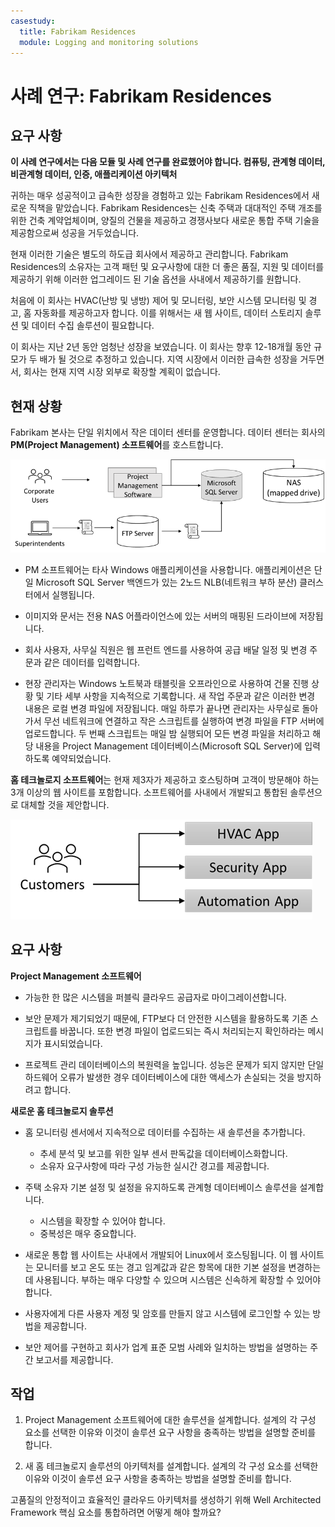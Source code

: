```yaml
---
casestudy:
  title: Fabrikam Residences
  module: Logging and monitoring solutions
---
```

# 사례 연구: Fabrikam Residences

## 요구 사항

**이 사례 연구에서는 다음 모듈 및 사례 연구를 완료했어야 합니다.  컴퓨팅, 관계형 데이터, 비관계형 데이터, 인증, 애플리케이션 아키텍처**

귀하는 매우 성공적이고 급속한 성장을 경험하고 있는 Fabrikam Residences에서 새로운 직책을 맡았습니다. Fabrikam Residences는 신축 주택과 대대적인 주택 개조를 위한 건축 계약업체이며, 양질의 건물을 제공하고 경쟁사보다 새로운 통합 주택 기술을 제공함으로써 성공을 거두었습니다.  

현재 이러한 기술은 별도의 하도급 회사에서 제공하고 관리합니다. Fabrikam Residences의 소유자는 고객 패턴 및 요구사항에 대한 더 좋은 품질, 지원 및 데이터를 제공하기 위해 이러한 업그레이드 된 기술 옵션을 사내에서 제공하기를 원합니다. 
 
처음에 이 회사는 HVAC(난방 및 냉방) 제어 및 모니터링, 보안 시스템 모니터링 및 경고, 홈 자동화를 제공하고자 합니다. 이를 위해서는 새 웹 사이트, 데이터 스토리지 솔루션 및 데이터 수집 솔루션이 필요합니다.

이 회사는 지난 2년 동안 엄청난 성장을 보였습니다. 이 회사는 향후 12-18개월 동안 규모가 두 배가 될 것으로 추정하고 있습니다. 지역 시장에서 이러한 급속한 성장을 거두면서, 회사는 현재 지역 시장 외부로 확장할 계획이 없습니다.

## 현재 상황

Fabrikam 본사는 단일 위치에서 작은 데이터 센터를 운영합니다. 데이터 센터는 회사의 **PM(Project Management) 소프트웨어**를 호스트합니다.

![Project Management 소프트웨어 아키텍처](media/fabrikam.png)

- PM 소프트웨어는 타사 Windows 애플리케이션을 사용합니다. 애플리케이션은 단일 Microsoft SQL Server 백엔드가 있는 2노드 NLB(네트워크 부하 분산) 클러스터에서 실행됩니다.  

- 이미지와 문서는 전용 NAS 어플라이언스에 있는 서버의 매핑된 드라이브에 저장됩니다.

- 회사 사용자, 사무실 직원은 웹 프런트 엔드를 사용하여 공급 배달 일정 및 변경 주문과 같은 데이터를 입력합니다.

-   현장 관리자는 Windows 노트북과 태블릿을 오프라인으로 사용하여 건물 진행 상황 및 기타 세부 사항을 지속적으로 기록합니다.  새 작업 주문과 같은 이러한 변경 내용은 로컬 변경 파일에 저장됩니다.  매일 하루가 끝나면 관리자는 사무실로 돌아가서 무선 네트워크에 연결하고 작은 스크립트를 실행하여 변경 파일을 FTP 서버에 업로드합니다.  두 번째 스크립트는 매일 밤 실행되어 모든 변경 파일을 처리하고 해당 내용을 Project Management 데이터베이스(Microsoft SQL Server)에 입력하도록 예약되었습니다.

**홈 테크놀로지 소프트웨어**는 현재 제3자가 제공하고 호스팅하며 고객이 방문해야 하는 3개 이상의 웹 사이트를 포함합니다.  소프트웨어를 사내에서 개발되고 통합된 솔루션으로 대체할 것을 제안합니다.

![HVAC, 보안 및 자동화 앱 다이어그램](media/software.png)

## 요구 사항 

**Project Management 소프트웨어**

- 가능한 한 많은 시스템을 퍼블릭 클라우드 공급자로 마이그레이션합니다.

- 보안 문제가 제기되었기 때문에, FTP보다 더 안전한 시스템을 활용하도록 기존 스크립트를 바꿉니다. 또한 변경 파일이 업로드되는 즉시 처리되는지 확인하라는 메시지가 표시되었습니다.

- 프로젝트 관리 데이터베이스의 복원력을 높입니다. 성능은 문제가 되지 않지만 단일 하드웨어 오류가 발생한 경우 데이터베이스에 대한 액세스가 손실되는 것을 방지하려고 합니다.

**새로운 홈 테크놀로지 솔루션**

- 홈 모니터링 센서에서 지속적으로 데이터를 수집하는 새 솔루션을 추가합니다.
  - 추세 분석 및 보고를 위한 일부 센서 판독값을 데이터베이스화합니다.
  - 소유자 요구사항에 따라 구성 가능한 실시간 경고를 제공합니다.
  
- 주택 소유자 기본 설정 및 설정을 유지하도록 관계형 데이터베이스 솔루션을 설계합니다.
  - 시스템을 확장할 수 있어야 합니다.
  - 중복성은 매우 중요합니다.
  
- 새로운 통합 웹 사이트는 사내에서 개발되어 Linux에서 호스팅됩니다.  이 웹 사이트는 모니터를 보고 온도 또는 경고 임계값과 같은 항목에 대한 기본 설정을 변경하는 데 사용됩니다. 부하는 매우 다양할 수 있으며 시스템은 신속하게 확장할 수 있어야 합니다.

-   사용자에게 다른 사용자 계정 및 암호를 만들지 않고 시스템에 로그인할 수 있는 방법을 제공합니다.

- 보안 제어를 구현하고 회사가 업계 표준 모범 사례와 일치하는 방법을 설명하는 주간 보고서를 제공합니다.

## 작업 

1. Project Management 소프트웨어에 대한 솔루션을 설계합니다. 설계의 각 구성 요소를 선택한 이유와 이것이 솔루션 요구 사항을 충족하는 방법을 설명할 준비를 합니다.

2. 새 홈 테크놀로지 솔루션의 아키텍처를 설계합니다. 설계의 각 구성 요소를 선택한 이유와 이것이 솔루션 요구 사항을 충족하는 방법을 설명할 준비를 합니다.

고품질의 안정적이고 효율적인 클라우드 아키텍처를 생성하기 위해 Well Architected Framework 핵심 요소를 통합하려면 어떻게 해야 할까요?

